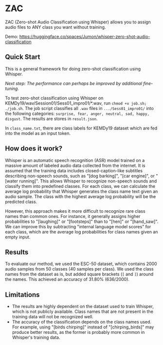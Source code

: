 # ZAC
ZAC (Zero-shot Audio Classification using Whisper) allows you to assign audio files to ANY class you want without training.

Demo: https://huggingface.co/spaces/Jumon/whisper-zero-shot-audio-classification

## Quick Start
This is a general framework for doing zero-shot classification using Whisper. 

*Next step: The performance can perhaps be improved by additional fine-tuning.*

To test zero-shot classification using Whisper on KEMDy19/wav/Session01/Sess01_impro01/*.wav, run `chmod +x job.sh; ./job.sh`. The job script classifies all `.wav` files in `.../Sess01_impro01/` into the following categories: `surprise, fear, anger, neutral, sad, happy, disgust`. The results are stores in `result.json`.

In `class_name.txt`, there are class labels for KEMDy19 dataset which are fed into the model as an input token.

## How does it work?
Whisper is an automatic speech recognition (ASR) model trained on a massive amount of labeled audio data collected from the internet.
It is assumed that the training data includes closed-caption-like subtitles describing non-speech sounds, such as "[dog barking]", "[car engine]", or "[water running]".
This allows Whisper to recognize non-speech sounds and classify them into predefined classes.
For each class, we can calculate the average log probability that Whisper generates the class name text given an audio sample.
The class with the highest average log probability will be the predicted class.

However, this approach makes it more difficult to recognize rare class names than common ones.
For instance, it generally assigns higher probabilities to "[laughing]" or "[footsteps]" than to "[hen]" or "[hand_saw]".
We can improve this by subtracting "internal language model scores" for each class, which are the average log probabilities for class names given an empty input.

## Results
To evaluate our method, we used the ESC-50 dataset, which contains 2000 audio samples from 50 classes (40 samples per class).
We used the class names from the dataset as is, but added square brackets (`[` and `]`) around the names.
This achieved an accuracy of 31.80% (636/2000).

## Limitations
- The results are highly dependent on the dataset used to train Whisper, which is not publicly available. Class names that are not present in the training data will not be recognized well.
- The accuracy of the classification depends on the class names used. For example, using "[birds chirping]" instead of "[chirping_birds]" may produce better results, as the former is probably more common in Whisper's training data.

